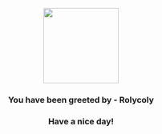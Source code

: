 
<p align="center">
    <img src=f"https://raw.githubusercontent.com/PokeAPI/sprites/master/sprites/pokemon/{pokemon-index}.png" width="150" height="150">
</p>
<h3 align="center">You have been greeted by - <b>Rolycoly</b></h3>
<h3 align="center">Have a nice day!</h3>
